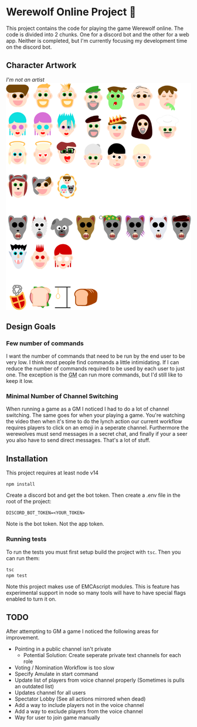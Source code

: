 # Werewolf Online Project 🐺

This project contains the code for playing the game Werewolf online. The code is divided into 2 chunks. One for a discord bot and the other for a web app. Neither is completed, but I'm currently focusing my development time on the discord bot.

## Character Artwork
*I'm not an artist*
<img src="public/images/canvas.png">

## Design Goals
### Few number of commands

I want the number of commands that need to be run by the end user to be very low. I think most people find commands a little intimidating. If I can reduce the number of commands required to be used by each user to just one. The exception is the <abbr title="Game Master">GM</abbr> can run more commands, but I'd still like to keep it low.

### Minimal Number of Channel Switching

When running a game as a GM I noticed I had to do a lot of channel switching. The same goes for when your playing a game. You're watching the video then when it's time to do the lynch action our current workflow requires players to click on an emoji in a seperate channel. Furthermore the werewolves must send messages in a secret chat, and finally if your a seer you also have to send direct messages. That's a lot of stuff.



## Installation

This project requires at least node v14

```
npm install
```

Create a discord bot and get the bot token.
Then create a .env file in the root of the project:
```
DISCORD_BOT_TOKEN=<YOUR_TOKEN>
```

Note is the bot token. Not the app token.


### Running tests

To run the tests you must first setup build the project with `tsc`. Then you can run them:

```
tsc
npm test
```

Note this project makes use of EMCAscript modules. This is feature has experimental support in node so many tools will have to have special flags enabled to turn it on.


## TODO

After attempting to GM a game I noticed the following areas for improvement.

- Pointing in a public channel isn't private
    - Potential Solution: Create seperate private text channels for each role
- Voting / Nomination Workflow is too slow
- Specify Amulate in start command
- Update list of players from voice channel properly (Sometimes is pulls an outdated list)
- Updates channel for all users
- Spectator Lobby (See all actions mirrored when dead)
- Add a way to include players not in the voice channel
- Add a way to exclude players from the voice channel
- Way for user to join game manually



